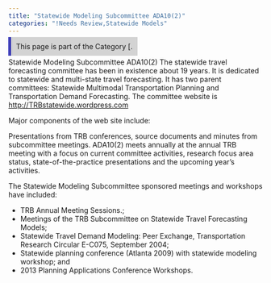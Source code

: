 ```yaml
---
title: "Statewide Modeling Subcommittee ADA10(2)"
categories: "!Needs Review,Statewide Models"
---
```


<span style="background:lightgrey;padding:10px;border-left: thick double #0000aa;"> This page is part of the Category \[.</span>

Statewide Modeling Subcommittee ADA10(2)
The statewide travel forecasting committee has been in existence about 19 years. It is dedicated to statewide and multi-state travel forecasting. It has two parent committees: Statewide Multimodal Transportation Planning and Transportation Demand Forecasting. The committee website is <http://TRBstatewide.wordpress.com>

Major components of the web site include:

Presentations from TRB conferences,
source documents and
minutes from subcommittee meetings.
ADA10(2) meets annually at the annual TRB meeting with a focus on current committee activities, research focus area status, state-of-the-practice presentations and the upcoming year’s activities.

The Statewide Modeling Subcommittee sponsored meetings and workshops have included:

-   TRB Annual Meeting Sessions.;
-   Meetings of the TRB Subcommittee on Statewide Travel Forecasting Models;
-   Statewide Travel Demand Modeling: Peer Exchange, Transportation Research Circular E-C075, September 2004;
-   Statewide planning conference (Atlanta 2009) with statewide modeling workshop; and
-   2013 Planning Applications Conference Workshops.


